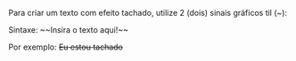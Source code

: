 Para criar um texto com efeito tachado, utilize 2 (dois) sinais gráficos til (~):

Sintaxe: \~\~Insira o texto aqui!\~\~  

Por exemplo: ~~Eu estou tachado~~ 


